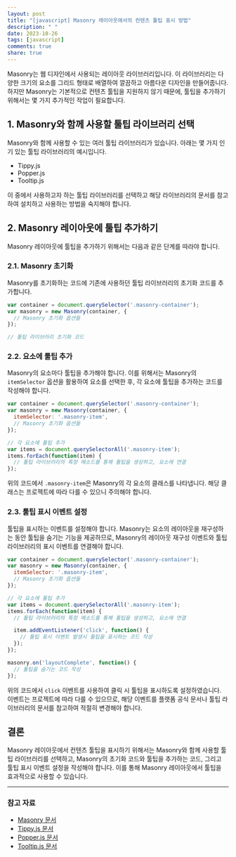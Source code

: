 ```yaml
---
layout: post
title: "[javascript] Masonry 레이아웃에서의 컨텐츠 툴팁 표시 방법"
description: " "
date: 2023-10-26
tags: [javascript]
comments: true
share: true
---
```


Masonry는 웹 디자인에서 사용되는 레이아웃 라이브러리입니다. 이 라이브러리는 다양한 크기의 요소를 그리드 형태로 배열하여 깔끔하고 아름다운 디자인을 만들어줍니다. 하지만 Masonry는 기본적으로 컨텐츠 툴팁을 지원하지 않기 때문에, 툴팁을 추가하기 위해서는 몇 가지 추가적인 작업이 필요합니다.

## 1. Masonry와 함께 사용할 툴팁 라이브러리 선택

Masonry와 함께 사용할 수 있는 여러 툴팁 라이브러리가 있습니다. 아래는 몇 가지 인기 있는 툴팁 라이브러리의 예시입니다.

- Tippy.js
- Popper.js
- Tooltip.js

이 중에서 사용하고자 하는 툴팁 라이브러리를 선택하고 해당 라이브러리의 문서를 참고하여 설치하고 사용하는 방법을 숙지해야 합니다.

## 2. Masonry 레이아웃에 툴팁 추가하기

Masonry 레이아웃에 툴팁을 추가하기 위해서는 다음과 같은 단계를 따라야 합니다.

### 2.1. Masonry 초기화

Masonry를 초기화하는 코드에 기존에 사용하던 툴팁 라이브러리의 초기화 코드를 추가합니다.

```javascript
var container = document.querySelector('.masonry-container');
var masonry = new Masonry(container, {
  // Masonry 초기화 옵션들
});

// 툴팁 라이브러리 초기화 코드
```

### 2.2. 요소에 툴팁 추가

Masonry의 요소마다 툴팁을 추가해야 합니다. 이를 위해서는 Masonry의 `itemSelector` 옵션을 활용하여 요소를 선택한 후, 각 요소에 툴팁을 추가하는 코드를 작성해야 합니다.

```javascript
var container = document.querySelector('.masonry-container');
var masonry = new Masonry(container, {
  itemSelector: '.masonry-item',
  // Masonry 초기화 옵션들
});

// 각 요소에 툴팁 추가
var items = document.querySelectorAll('.masonry-item');
items.forEach(function(item) {
  // 툴팁 라이브러리의 특정 메소드를 통해 툴팁을 생성하고, 요소에 연결
});
```

위의 코드에서 `.masonry-item`은 Masonry의 각 요소의 클래스를 나타냅니다. 해당 클래스는 프로젝트에 따라 다를 수 있으니 주의해야 합니다.

### 2.3. 툴팁 표시 이벤트 설정

툴팁을 표시하는 이벤트를 설정해야 합니다. Masonry는 요소의 레이아웃을 재구성하는 동안 툴팁을 숨기는 기능을 제공하므로, Masonry의 레이아웃 재구성 이벤트와 툴팁 라이브러리의 표시 이벤트를 연결해야 합니다.

```javascript
var container = document.querySelector('.masonry-container');
var masonry = new Masonry(container, {
  itemSelector: '.masonry-item',
  // Masonry 초기화 옵션들
});

// 각 요소에 툴팁 추가
var items = document.querySelectorAll('.masonry-item');
items.forEach(function(item) {
  // 툴팁 라이브러리의 특정 메소드를 통해 툴팁을 생성하고, 요소에 연결

  item.addEventListener('click', function() {
    // 툴팁 표시 이벤트 발생시 툴팁을 표시하는 코드 작성
  });
});

masonry.on('layoutComplete', function() {
  // 툴팁을 숨기는 코드 작성
});
```

위의 코드에서 `click` 이벤트를 사용하여 클릭 시 툴팁을 표시하도록 설정하였습니다. 이벤트는 프로젝트에 따라 다를 수 있으므로, 해당 이벤트를 플랫폼 공식 문서나 툴팁 라이브러리의 문서를 참고하여 적절히 변경해야 합니다.

## 결론

Masonry 레이아웃에서 컨텐츠 툴팁을 표시하기 위해서는 Masonry와 함께 사용할 툴팁 라이브러리를 선택하고, Masonry의 초기화 코드와 툴팁을 추가하는 코드, 그리고 툴팁 표시 이벤트 설정을 작성해야 합니다. 이를 통해 Masonry 레이아웃에서 툴팁을 효과적으로 사용할 수 있습니다.

---

### 참고 자료
- [Masonry 문서](https://masonry.desandro.com/)
- [Tippy.js 문서](https://atomiks.github.io/tippyjs/)
- [Popper.js 문서](https://popper.js.org/)
- [Tooltip.js 문서](https://github.com/FezVrasta/tooltip.js)